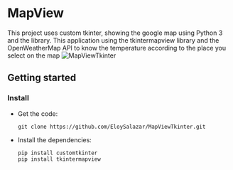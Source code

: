 # MapView
This project uses custom tkinter, showing the google map using Python 3 and the library.
This application using the tkintermapview library and the OpenWeatherMap API to know the temperature according to the place you select on the map
![MapViewTkinter](https://github.com/EloySalazar/MapViewTkinter/assets/102320132/61772fbd-193b-4530-aa7d-6037f808f71a)


## Getting started
### Install
- Get the code:

    ```
    git clone https://github.com/EloySalazar/MapViewTkinter.git
    ```
- Install the dependencies:
    ```
    pip install customtkinter
    pip install tkintermapview
    ```
